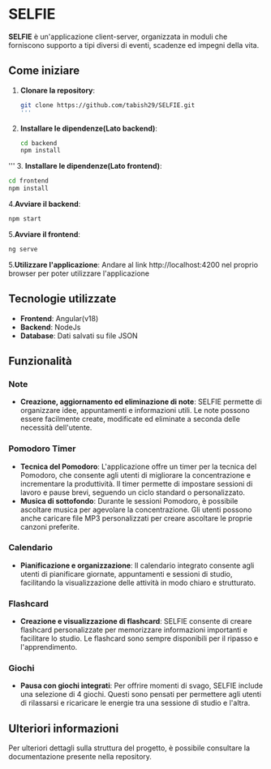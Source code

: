 # SELFIE

**SELFIE** è un'applicazione client-server, organizzata in moduli che forniscono supporto a tipi diversi di eventi, scadenze ed impegni della vita.

## Come iniziare

1. **Clonare la repository**:
   ```bash
   git clone https://github.com/tabish29/SELFIE.git
   '''

2. **Installare le dipendenze(Lato backend)**:
   ```bash
   cd backend
   npm install
  '''
3. **Installare le dipendenze(Lato frontend)**:
   ```bash
   cd frontend
   npm install
```
4.**Avviare il backend**:
   ```bash
  npm start
```
5.**Avviare il frontend**:
   ```bash
  ng serve
```
5.**Utilizzare l'applicazione**:
  Andare al link http://localhost:4200 nel proprio browser per poter utilizzare l'applicazione
  
## Tecnologie utilizzate

- **Frontend**: Angular(v18)
- **Backend**: NodeJs
- **Database**: Dati salvati su file JSON

## Funzionalità

### Note
- **Creazione, aggiornamento ed eliminazione di note**: SELFIE permette di organizzare idee, appuntamenti e informazioni utili. Le note possono essere facilmente create, modificate ed eliminate a seconda delle necessità dell'utente.
  
### Pomodoro Timer
- **Tecnica del Pomodoro**: L'applicazione offre un timer per la tecnica del Pomodoro, che consente agli utenti di migliorare la concentrazione e incrementare la produttività. Il timer permette di impostare sessioni di lavoro e pause brevi, seguendo un ciclo standard o personalizzato.
- **Musica di sottofondo**: Durante le sessioni Pomodoro, è possibile ascoltare musica per agevolare la concentrazione. Gli utenti possono anche caricare file MP3 personalizzati per creare ascoltare le proprie canzoni preferite.

### Calendario
- **Pianificazione e organizzazione**: Il calendario integrato consente agli utenti di pianificare giornate, appuntamenti e sessioni di studio, facilitando la visualizzazione delle attività in modo chiaro e strutturato.

### Flashcard
- **Creazione e visualizzazione di flashcard**: SELFIE consente di creare flashcard personalizzate per memorizzare informazioni importanti e facilitare lo studio. Le flashcard sono sempre disponibili per il ripasso e l'apprendimento.

### Giochi
- **Pausa con giochi integrati**: Per offrire momenti di svago, SELFIE include una selezione di 4 giochi. Questi sono pensati per permettere agli utenti di rilassarsi e ricaricare le energie tra una sessione di studio e l'altra.

## Ulteriori informazioni

Per ulteriori dettagli sulla struttura del progetto, è possibile consultare la documentazione presente nella repository.
